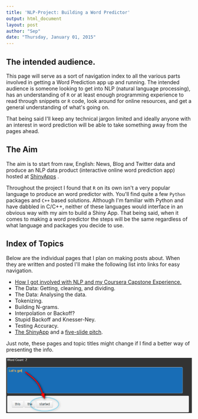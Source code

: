 ```yaml
---
title: 'NLP-Project: Building a Word Predictor'
output: html_document
layout: post
author: "Sep"
date: "Thursday, January 01, 2015"
---
```




## The intended audience.

This page will serve as a sort of navigation index to all the various parts involved in getting a Word Prediction app up and running. The intended audience is someone looking to get into NLP (natural language processing), has an understanding of `R` or at least enough programming experience to read through snippets or `R` code, look around for online resources, and get a general understanding of what's going on.

That being said I'll keep any technical jargon limited and ideally anyone with an interest in word prediction will be able to take something away from the pages ahead.


## The Aim

The aim is to start from raw, English: News, Blog and Twitter data and produce an NLP data product (interactive online word prediction app) hosted at [ShinyApps](http://www.shinyapps.io/) . 

Throughout the project I found that `R` on its own isn't a very popular language to produce an word predictor with. You'll find quite a few `Python` packages and `C++` based solutions. Although I'm familiar with Python and have dabbled in C/C++, neither of these languages would interface in an obvious way with my aim to build a Shiny App. That being said, when it comes to making a word predictor the steps will be the same regardless of what language and packages you decide to use.


## Index of Topics

Below are the individual pages that I plan on making posts about. When they are written and posted I'll make the following list into links for easy navigation. 

- [How I got involved with NLP and my Coursera Capstone Experience.](http://sepanda.com/2015/01/01/NLP_2_PersonalExperience/)
- The Data: Getting, cleaning, and dividing.
- The Data: Analysing the data.
- Tokenizing.
- Building N-grams.
- Interpolation or Backoff? 
- Stupid Backoff and Knesser-Ney.
- Testing Accuracy.
- [The ShinyApp](https://sepanda.shinyapps.io/ShinyWordPredictor/) and a [five-slide pitch](http://sepanda.com/Capstone_WordPredictorSlides/WordPredictorSlides.html#1).

Just note, these pages and topic titles might change if I find a better way of presenting the info.


<img src="/assets/pictures/NLP_Project2014/LetsGetStarted.png" alt="LetsGetStarted" style="width: 720px;"/>
